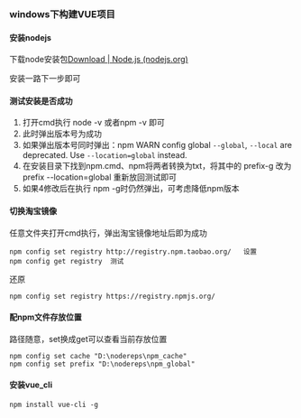 ### windows下构建VUE项目

#### 安装nodejs

下载node安装包[Download | Node.js (nodejs.org)](https://nodejs.org/en/download/)

安装一路下一步即可

#### 测试安装是否成功

1. 打开cmd执行 node -v 或者npm -v 即可
2. 此时弹出版本号为成功
3. 如果弹出版本号同时弹出：npm WARN config global `--global`, `--local` are deprecated. Use `--location=global` instead.
4. 在安装目录下找到npm.cmd、npm将两者转换为txt，将其中的 prefix-g 改为  prefix --location=global 重新放回测试即可
5. 如果4修改后在执行 npm -g时仍然弹出，可考虑降低npm版本

#### 切换淘宝镜像

任意文件夹打开cmd执行，弹出淘宝镜像地址后即为成功

```
npm config set registry http://registry.npm.taobao.org/   设置
npm config get registry  测试
```

还原

```
npm config set registry https://registry.npmjs.org/
```



#### 配npm文件存放位置

路径随意，set换成get可以查看当前存放位置

``` 
npm config set cache "D:\nodereps\npm_cache"
npm config set prefix "D:\nodereps\npm_global"
```

#### 安装vue_cli

```
npm install vue-cli -g
```

